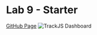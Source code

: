 # Lab 9 - Starter

[GitHub Page](https://jonathan-ty.github.io/Lab9_Starter/)
![TrackJS Dashboard](https://github.com/user-attachments/assets/f732992d-81c2-46c7-8368-d840b30ad112)
